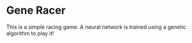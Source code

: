# Gene Racer

This is a simple racing game. A neural network is trained using a genetic algorithm to play it!
